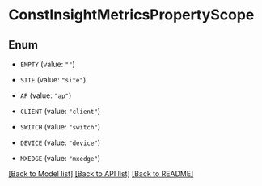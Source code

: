 # ConstInsightMetricsPropertyScope

## Enum


* `EMPTY` (value: `""`)

* `SITE` (value: `"site"`)

* `AP` (value: `"ap"`)

* `CLIENT` (value: `"client"`)

* `SWITCH` (value: `"switch"`)

* `DEVICE` (value: `"device"`)

* `MXEDGE` (value: `"mxedge"`)


[[Back to Model list]](../README.md#documentation-for-models) [[Back to API list]](../README.md#documentation-for-api-endpoints) [[Back to README]](../README.md)


